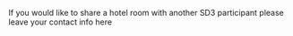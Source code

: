 If you would like to share a hotel room with another SD3 participant please leave your contact info here
